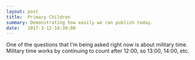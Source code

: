 ```yaml
---
layout: post
title:  Primary Children
summary: Demonstrating how easily we can publish today.
date:   2017-3-12-14:39:00
---
```

One of the questions that I'm being asked right now is about military time.  Military time works by continuing to count after 12:00, so 13:00, 14:00, etc.
